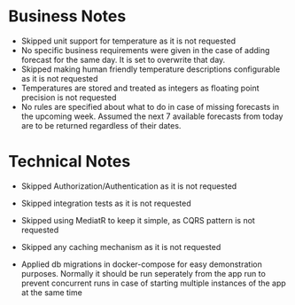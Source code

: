 # Business Notes

- Skipped unit support for temperature as it is not requested
- No specific business requirements were given in the case of adding forecast for the same day. It is set to overwrite that day.
- Skipped making human friendly temperature descriptions configurable as it is not requested
- Temperatures are stored and treated as integers as floating point precision is not requested
- No rules are specified about what to do in case of missing forecasts in the upcoming week. 
  Assumed the next 7 available forecasts from today are to be returned regardless of their dates.

# Technical Notes

- Skipped Authorization/Authentication as it is not requested
- Skipped integration tests as it is not requested
- Skipped using MediatR to keep it simple, as CQRS pattern is not requested 
- Skipped any caching mechanism as it is not requested

- Applied db migrations in docker-compose for easy demonstration purposes. 
  Normally it should be run seperately from the app run to prevent concurrent runs in case of starting multiple instances of the app at the same time